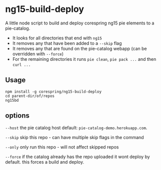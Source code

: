 # ng15-build-deploy

A little node script to build and deploy corespring ng15 pie elements to a pie-catalog.

* It looks for all directories that end with `ng15`
* It removes any that have been added to a `--skip` flag
* It removes any that are found on the pie-catalog webapp (can be overridden with `--force`)
* For the remaining directories it runs `pie clean`, `pie pack ...` and then `curl ...`


## Usage

```shell 
npm install -g corespring/ng15-build-deploy
cd parent-dir/of/repos
ng15bd
```

## options

`--host` the pie catalog host default: `pie-catalog-demo.herokuapp.com`.

`--skip` skip this repo - can have multiple skip flags in the command

`--only` only run this repo - will not affect skipped repos

`--force` if the catalog already has the repo uploaded it wont deploy by default. this forces a build and deploy.